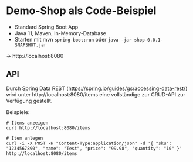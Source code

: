 # Demo-Shop als Code-Beispiel

* Standard Spring Boot App
* Java 11, Maven, In-Memory-Database
* Starten mit mvn `spring-boot:run` oder `java -jar shop-0.0.1-SNAPSHOT.jar`

-> http://localhost:8080

## API

Durch Spring Data REST (https://spring.io/guides/gs/accessing-data-rest/) wird unter http://localhost:8080/items eine
vollständige zur CRUD-API zur Verfügung gestellt.

Beispiele:
```
# Items anzeigen
curl http://localhost:8080/items

# Item anlegen
curl -i -X POST -H "Content-Type:application/json" -d '{ "sku": "1234567890", "name": "Test", "price": "99.98", "quantity": "10" }' http://localhost:8080/items
```
